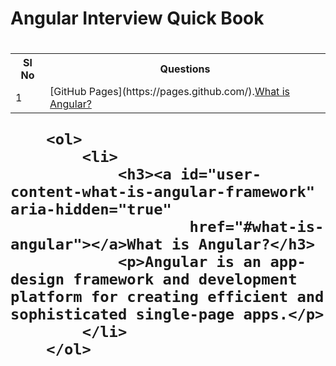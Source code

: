 <H1>Angular Interview Quick Book<H1>
        <table>
            <tr>
                <th>Sl No</th>
                <th>Questions</th>
            </tr>
            <tr>
                <td>1</td>
                <td>[GitHub Pages](https://pages.github.com/).<a href="#what-is-angular">What is Angular?</a></td>
            </tr>
        </table>


        <ol>
            <li>
                <h3><a id="user-content-what-is-angular-framework" aria-hidden="true"
                        href="#what-is-angular"></a>What is Angular?</h3>
                <p>Angular is an app-design framework and development platform for creating efficient and sophisticated single-page apps.</p>
            </li>
        </ol>